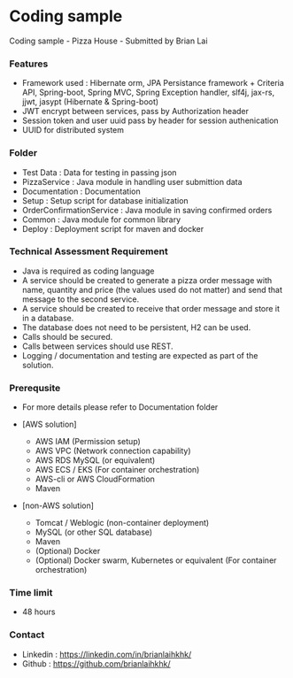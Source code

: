 # Coding sample
Coding sample - Pizza House - Submitted by Brian Lai

### Features

- Framework used : Hibernate orm, JPA Persistance framework + Criteria API, Spring-boot, Spring MVC, Spring Exception handler, slf4j, jax-rs, jjwt, jasypt (Hibernate & Spring-boot)
- JWT encrypt between services, pass by Authorization header
- Session token and user uuid pass by header for session authenication
- UUID for distributed system

### Folder

- Test Data : Data for testing in passing json
- PizzaService : Java module in handling user submittion data
- Documentation : Documentation
- Setup : Setup script for database initialization
- OrderConfirmationService : Java module in saving confirmed orders
- Common : Java module for common library
- Deploy : Deployment script for maven and docker

### Technical Assessment Requirement

- Java is required as coding language
- A service should be created to generate a pizza order message with name, quantity and price (the values used do not matter) and send that message to the second service.
- A service should be created to receive that order message and store it in a database.
- The database does not need to be persistent, H2 can be used.
- Calls should be secured.
- Calls between services should use REST.
- Logging / documentation and testing are expected as part of the solution.


### Prerequsite

- For more details please refer to Documentation folder

- [AWS solution]
   - AWS IAM (Permission setup)
   - AWS VPC (Network connection capability)
   - AWS RDS MySQL (or equivalent)
   - AWS ECS / EKS (For container orchestration)
   - AWS-cli or AWS CloudFormation
   - Maven 

- [non-AWS solution]
   - Tomcat / Weblogic (non-container deployment)
   - MySQL (or other SQL database)
   - Maven
   - (Optional) Docker
   - (Optional) Docker swarm, Kubernetes or equivalent (For container orchestration) 

### Time limit

- 48 hours

### Contact
- Linkedin : https://linkedin.com/in/brianlaihkhk/
- Github : https://github.com/brianlaihkhk/
